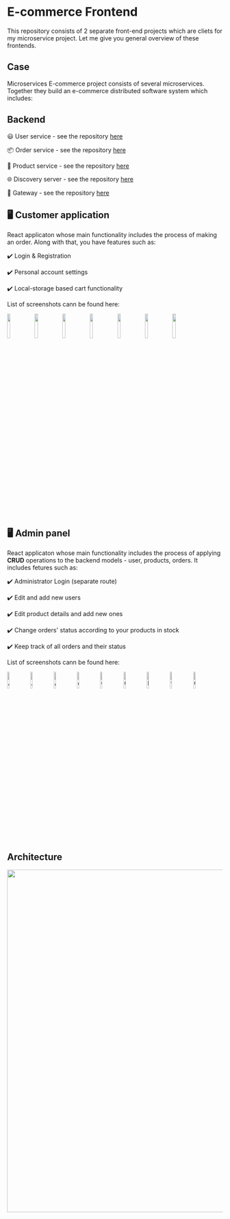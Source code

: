 # E-commerce Frontend
This repository consists of 2 separate front-end projects which are cliets for my microservice project. Let me give you general overview of these frontends.

## Case
Microservices E-commerce project consists of several microservices. Together they build an e-commerce distributed software system which includes:

## Backend
😃 User service -  see the repository [here](https://github.com/JordanRad/s3-account-service)

📦 Order service  -  see the repository [here](https://github.com/JordanRad/s3-order-service)

🏬 Product service -  see the repository [here](https://github.com/JordanRad/s3-product-service)

🌐 Discovery server -  see the repository [here](https://github.com/JordanRad/s3-discovery-server)

🔀 Gateway -  see the repository [here](https://github.com/JordanRad/s3-proxy)

## 🖥️ Customer application
React applicaton whose main functionality includes the process of making an order. Along with that, you have features such as:

 :heavy_check_mark: Login & Registration
 
 :heavy_check_mark: Personal account settings
 
 :heavy_check_mark: Local-storage based cart functionality
 
 <div width="100%">
 
 <p>List of screenshots cann be found here:</p>
 <img src ="https://i.ibb.co/PDsFMyW/after-Click-Product.png" width="12%">
 <img src ="https://i.ibb.co/wgDbFpC/after-Editing.png" width="12%">
 <img src ="https://i.ibb.co/KzqYyvW/edit-Product.png" width="12%">
 <img src ="https://i.ibb.co/YjGy9kC/new-Details.png" width="12%">
 <img src ="https://i.ibb.co/G9hTtGT/Login.png" width="12%">
 <img src =https://i.ibb.co/nRVh1x7/products-View.png" width="12%">
 <img src =https://i.ibb.co/3s3Cg10/wrong-Credentials.png" width="12%">
 </div>
 
## 🖥️ Admin panel
React applicaton whose main functionality includes the process of applying **CRUD** operations to the backend models - user, products, orders. It includes fetures such as:

 :heavy_check_mark: Administrator Login (separate route)
 
 :heavy_check_mark: Edit and add new users
 
 :heavy_check_mark: Edit product details and add new ones
 
 :heavy_check_mark: Change orders' status according to your products in stock
 
 :heavy_check_mark: Keep track of all orders and their status
<div width="100%">
 
 <p>List of screenshots cann be found here:</p>
 <img src="https://i.ibb.co/02m85gS/After-Add-To-Cart-Click.png" alt="After-Add-To-Cart-Click" width="10%">
<img src="https://i.ibb.co/FJM5hRX/After-Filtering.png" alt="After-Filtering" width="10%">
<img src="https://i.ibb.co/SxDNyS4/After-Log-In.png" alt="After-Log-In" width="10%">
<img src="https://i.ibb.co/m0zb9ZC/cart.png" alt="cart" width="10%">
<img src="https://i.ibb.co/vx1r7jX/Checkout-Address.png" alt="Checkout-Address" width="10%">
<img src="https://i.ibb.co/kXTqqPm/Checkout-Cart.png" alt="Checkout-Cart" width="10%">
<img src="https://i.ibb.co/BCgF4xY/Forward-To-Login.png" alt="Forward-To-Login" width="10%">
<img src="https://i.ibb.co/cxK9rhT/frontpage.png" alt="frontpage" width="10%">
<img src="https://i.ibb.co/Rhvb213/Order-Sent.png" alt="Order-Sent" width="10%">
 </div>

## Architecture
<img height ="800" src="https://github.com/JordanRad/s3-microservices-client/blob/master/documentation/ProjectDiagram.png">



